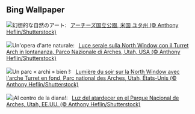 ## Bing Wallpaper
![](https://www.bing.com/th?id=OHR.SunsetArchesNP_JA-JP4875080007_UHD.jpg&w=1000)幻想的な自然のアート:&nbsp;&ensp;[アーチーズ国立公園, 米国 ユタ州 (© Anthony Heflin/Shutterstock)](https://www.bing.com/th?id=OHR.SunsetArchesNP_JA-JP4875080007_UHD.jpg)
<br><br/>
![](https://www.bing.com/th?id=OHR.SunsetArchesNP_IT-IT3537789525_UHD.jpg&w=1000)Un'opera d'arte naturale:&nbsp;&ensp;[Luce serale sulla North Window con il Turret Arch in lontananza, Parco Nazionale di Arches, Utah, USA (© Anthony Heflin/Shutterstock)](https://www.bing.com/th?id=OHR.SunsetArchesNP_IT-IT3537789525_UHD.jpg)
<br><br/>
![](https://www.bing.com/th?id=OHR.SunsetArchesNP_FR-FR6671864096_UHD.jpg&w=1000)Un parc « archi » bien !:&nbsp;&ensp;[Lumière du soir sur la North Window avec l'arche Turret en fond, Parc national des Arches, Utah, États-Unis (© Anthony Heflin/Shutterstock)](https://www.bing.com/th?id=OHR.SunsetArchesNP_FR-FR6671864096_UHD.jpg)
<br><br/>
![](https://www.bing.com/th?id=OHR.SunsetArchesNP_ES-ES7566145703_UHD.jpg&w=1000)¡Al centro de la diana!:&nbsp;&ensp;[Luz del atardecer en el Parque Nacional de Arches, Utah, EE.UU. (© Anthony Heflin/Shutterstock)](https://www.bing.com/th?id=OHR.SunsetArchesNP_ES-ES7566145703_UHD.jpg)
<br><br/>
